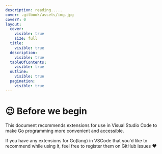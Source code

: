 ```yaml
---
description: reading.....
cover: .gitbook/assets/img.jpg
coverY: 0
layout:
  cover:
    visible: true
    size: full
  title:
    visible: true
  description:
    visible: true
  tableOfContents:
    visible: true
  outline:
    visible: true
  pagination:
    visible: true
---
```


# 😉 Before we begin

This document recommends extensions for use in Visual Studio Code to make Go programming more convenient and accessible.

If you have any extensions for Go(lang) in VSCode that you'd like to recommend while using it, feel free to register them on GitHub issues ❤️
